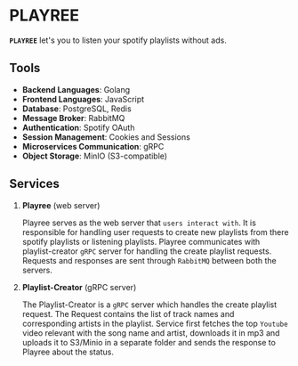 # PLAYREE

**`PLAYREE`** let's you to listen your spotify playlists without ads.

## Tools
- **Backend Languages**: Golang
- **Frontend Languages**: JavaScript
- **Database**: PostgreSQL, Redis
- **Message Broker**: RabbitMQ
- **Authentication**: Spotify OAuth
- **Session Management**: Cookies and Sessions
- **Microservices Communication**: gRPC
- **Object Storage**: MinIO (S3-compatible)


## Services
1. **Playree** (web server)

   Playree serves as the web server that `users interact with`. It is responsible for handling user requests to create new playlists from there spotify playlists or listening playlists.
   Playree communicates with playlist-creator `gRPC` server for handling the create playlist requests.
   Requests and responses are sent through `RabbitMQ` between both the servers.

2. **Playlist-Creator** (gRPC server)

   The Playlist-Creator is a `gRPC` server which handles the create playlist request.
   The Request contains the list of track names and corresponding artists in the playlist.
   Service first fetches the top `Youtube` video relevant with the song name and artist, downloads it in mp3 and uploads it to S3/Minio in a separate folder and sends the response to Playree about the status.


